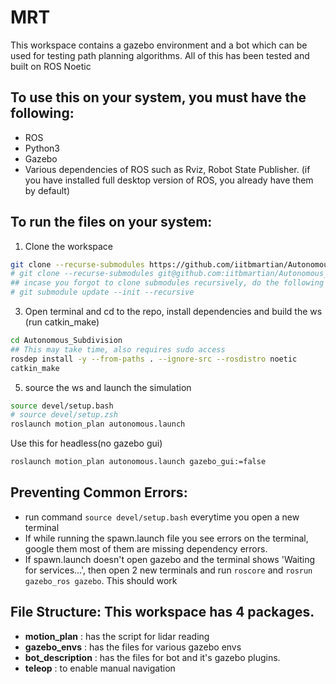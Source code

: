 # MRT

This workspace contains a gazebo environment and a bot which can be used for testing path planning algorithms. All of this has been tested and built on ROS Noetic

## To use this on your system, you must have the following:
- ROS
- Python3
- Gazebo
- Various dependencies of ROS such as Rviz, Robot State Publisher. (if you have installed full desktop version of ROS, you already have them by default)

## To run the files on your system:
1. Clone the workspace 
```bash
git clone --recurse-submodules https://github.com/iitbmartian/Autonomous_Subdivision.git
# git clone --recurse-submodules git@github.com:iitbmartian/Autonomous_Subdivision.git
## incase you forgot to clone submodules recursively, do the following 
# git submodule update --init --recursive
```
3. Open terminal and cd to the repo, install dependencies and build the ws (run catkin_make)
```bash
cd Autonomous_Subdivision
## This may take time, also requires sudo access
rosdep install -y --from-paths . --ignore-src --rosdistro noetic
catkin_make
```
5. source the ws and launch the simulation
```bash
source devel/setup.bash
# source devel/setup.zsh
roslaunch motion_plan autonomous.launch
```
Use this for headless(no gazebo gui)
```bash
roslaunch motion_plan autonomous.launch gazebo_gui:=false
```


## Preventing Common Errors:
- run command `source devel/setup.bash` everytime you open a new terminal
- If while running the spawn.launch file you see errors on the terminal, google them most of them are missing dependency errors.
- If spawn.launch doesn't open gazebo and the terminal shows 'Waiting for services...', then open 2 new terminals and run `roscore` and `rosrun gazebo_ros gazebo`. This should work

## File Structure: This workspace has 4 packages.
- **motion_plan** : has the script for lidar reading
- **gazebo_envs** : has the files for various gazebo envs
- **bot_description** : has the files for bot and it's gazebo plugins.
- **teleop** : to enable manual navigation
